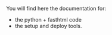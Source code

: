 
You will find here the documentation for:

- the python + fasthtml code
- the setup and deploy tools.
